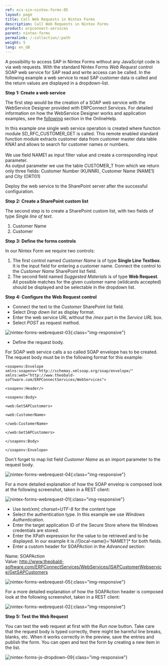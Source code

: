 ```yaml
---
ref: ecs-sin-nintex-forms-05
layout: page
title: Call Web Requests in Nintex Forms
description: Call Web Requests in Nintex Forms
product: erpconnect-services
parent: nintex-forms
permalink: /:collection/:path
weight: 5
lang: en_GB
---
```


A possibility to access SAP in Nintex Forms without any JavaScript code is via web requests. With the standard Nintex Forms *Web Request* control SOAP web service for SAP read and write access can be called. 
In the following example a web service to read SAP customer data is called and the return values are displayed in a dropdown-list.

**Step 1: Create a web service**

The first step would be the creation of a SOAP web service with the WebService Designer provided with ERPConnect Services. For detailed information on how the WebService Designer works and application examples, see the [following](https://help.theobald-software.com/en/erpconnect-services/ecs/webservice-designer) section in the OnlineHelp. <br>

In this example one single web service operation is created where function module SD_RFC_CUSTOMER_GET is called. This remote enabled standard function module extracts customer data from customer master data table KNA1 and allows to search for customer names or numbers.<br>    
We use field NAME1 as input filter value and create a corresponding input parameter.<br> 
As output parameter we use the table CUSTOMER_T from which we return only three fields: Customer Number (KUNNR), Customer Name (NAME1) and City (ORT01)    

Deploy the web service to the SharePoint server after the successful configuration.

**Step 2: Create a SharePoint custom list**

The second step is to create a SharePoint custom list, with two fields of type *Single line of text*.  
1. Customer Name
2. Customer

**Step 3: Define the forms controls**

In our Nintex Form we require two controls:

1. The first control named *Customer Name* is of type **Single Line Textbox**. It is the input field for entering a customer name. Connect the control to the *Customer Name* SharePoint list field. 
2. The second field named *Suggested Materials* is of type **Web Request**. All possible matches for the given customer name (wildcards accepted) should be displayed and be selectable in the dropdown list. 

**Step 4: Configure the Web Request control**

- Connect the text to the *Customer* SharePoint list field.
- Select *Drop down list* as display format. 
- Enter the web service URL without the */mex* part in the *Service URL* box.
- Select *POST* as request method. 

![nintex-forms-webrequest-03](/img/content/nintex-forms-webrequest-03.jpg){:class="img-responsive"}

- Define the request body.

For SOAP web service calls a so called SOAP envelope has to be created. The request body must be in the following format for this example:

```
<soapenv:Envelope xmlns:soapenv="http://schemas.xmlsoap.org/soap/envelope/" xmlns:web="http://www.theobald-software.com/ERPConnectServices/WebServices">

<soapenv:Header/>

<soapenv:Body>

<web:GetSAPCustomers>

<web:CustomerName> 

</web:CustomerName>

</web:GetSAPCustomers>

</soapenv:Body>

</soapenv:Envelope> 

```

Don't forget to map list field *Customer Name* as an import parameter to the request body. 

![nintex-forms-webrequest-04](/img/content/nintex-forms-webrequest-04.jpg){:class="img-responsive"}


For a more detailed explanation of how the SOAP envelop is composed look at the following screenshot, taken in a REST client:

![nintex-forms-webrequest-01](/img/content/nintex-forms-webrequest-01.jpg){:class="img-responsive"}

- Use *text/xml; charset=UTF-8* for the content type
- Select the authentication type. In this example we use *Windows Authentication*.
- Enter the target application ID of the Secure Store where the Windows credentials are stored. 
- Enter the XPath expression for the value to be retrieved and to be displayed. In our example it is *//*[local-name()='NAME1']* for both fields.
- Enter a custom header for SOAPAction in the *Advanced* section:

Name: SOAPAction <br> 
Value: http://www.theobald-software.com/ERPConnectServices/WebServices/ISAPCustomerWebservice/GetSAPCustomers 

![nintex-forms-webrequest-05](/img/content/nintex-forms-webrequest-05.jpg){:class="img-responsive"}

For a more detailed explanation of how the SOAPAction header is composed look at the following screenshot, taken in a REST client:

![nintex-forms-webrequest-02](/img/content/nintex-forms-webrequest-02.jpg){:class="img-responsive"}

**Step 5: Test the Web Request**

You can test the web request at first with the *Run now* button. Take care that the request body is typed correctly, there might be harmful line breaks, blanks, etc.
When it works correctly in the preview, save the entries and publish the form. You can open and test the form by creating a new item in the list. 


![nintex-forms-js-dropdown-09](/img/content/nintex-forms-webrequest-gif.gif){:class="img-responsive"} 






